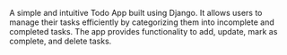 A simple and intuitive Todo App built using Django. It allows users to manage their tasks efficiently by categorizing them into incomplete and completed tasks. The app provides functionality to add, update, mark as complete, and delete tasks.
